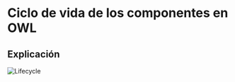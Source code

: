 # Ciclo de vida de los componentes en OWL

## Explicación

![Lifecycle](https://youtu.be/_Tbrop6kRyI)
